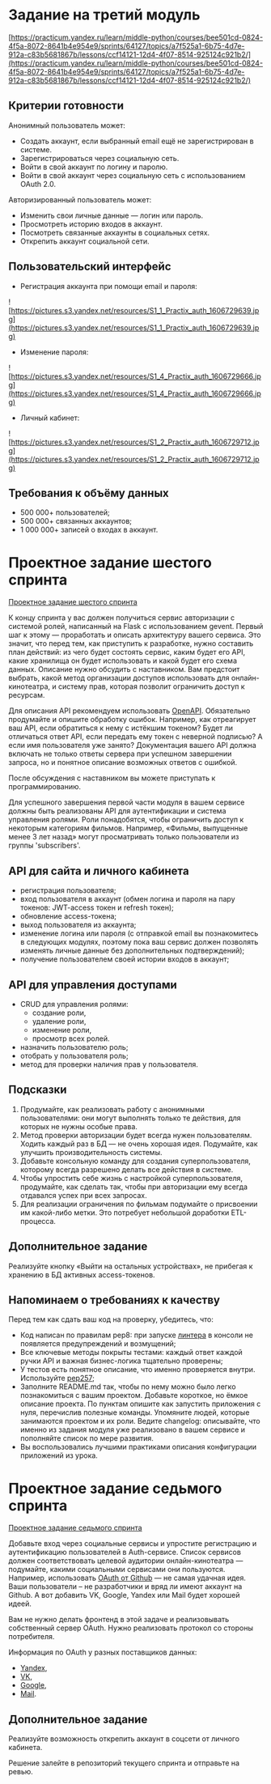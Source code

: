 # Задание на третий модуль

[https://practicum.yandex.ru/learn/middle-python/courses/bee501cd-0824-4f5a-8072-8641b4e954e9/sprints/64127/topics/a7f525a1-6b75-4d7e-912a-c83b5681867b/lessons/ccf14121-12d4-4f07-8514-925124c921b2/](https://practicum.yandex.ru/learn/middle-python/courses/bee501cd-0824-4f5a-8072-8641b4e954e9/sprints/64127/topics/a7f525a1-6b75-4d7e-912a-c83b5681867b/lessons/ccf14121-12d4-4f07-8514-925124c921b2/)

## Критерии готовности

Анонимный пользователь может:

- Создать аккаунт, если выбранный email ещё не зарегистрирован в системе.
- Зарегистрироваться через социальную сеть.
- Войти в свой аккаунт по логину и паролю.
- Войти в свой аккаунт через социальную сеть с использованием OAuth 2.0.

Авторизированный пользователь может:

- Изменить свои личные данные — логин или пароль.
- Просмотреть историю входов в аккаунт.
- Посмотреть связанные аккаунты в социальных сетях.
- Открепить аккаунт социальной сети.

## Пользовательский интерфейс

- Регистрация аккаунта при помощи email и пароля:

![https://pictures.s3.yandex.net/resources/S1_1_Practix_auth_1606729639.jpg](https://pictures.s3.yandex.net/resources/S1_1_Practix_auth_1606729639.jpg)

- Изменение пароля:

![https://pictures.s3.yandex.net/resources/S1_4_Practix_auth_1606729666.jpg](https://pictures.s3.yandex.net/resources/S1_4_Practix_auth_1606729666.jpg)

- Личный кабинет:

![https://pictures.s3.yandex.net/resources/S1_2_Practix_auth_1606729712.jpg](https://pictures.s3.yandex.net/resources/S1_2_Practix_auth_1606729712.jpg)

## Требования к объёму данных

- 500 000+ пользователей;
- 500 000+ связанных аккаунтов;
- 1 000 000+ записей о входах в аккаунт.

# Проектное задание шестого спринта

[Проектное задание шестого спринта](https://practicum.yandex.ru/learn/middle-python/courses/bee501cd-0824-4f5a-8072-8641b4e954e9/sprints/64127/topics/0502debf-9247-45f5-936f-5a838e72095c/lessons/2c8e6cb7-90ed-4edd-b47e-a592c74b9703/)

К концу спринта у вас должен получиться сервис авторизации с системой ролей, написанный на Flask с использованием gevent. Первый шаг к этому — проработать и описать архитектуру вашего сервиса. Это значит, что перед тем, как приступить к разработке, нужно составить план действий: из чего будет состоять сервис, каким будет его API, какие хранилища он будет использовать и какой будет его схема данных. Описание нужно обсудить с наставником. Вам предстоит выбрать, какой метод организации доступов использовать для онлайн-кинотеатра, и систему прав, которая позволит ограничить доступ к ресурсам.

Для описания API рекомендуем использовать [OpenAPI](https://editor.swagger.io/). Обязательно продумайте и опишите обработку ошибок. Например, как отреагирует ваш API, если обратиться к нему с истёкшим токеном? Будет ли отличаться ответ API, если передать ему токен с неверной подписью? А если имя пользователя уже занято? Документация вашего API должна включать не только ответы сервера при успешном завершении запроса, но и понятное описание возможных ответов с ошибкой.

После обсуждения с наставником вы можете приступать к программированию.

Для успешного завершения первой части модуля в вашем сервисе должны быть реализованы API для аутентификации и система управления ролями. Роли понадобятся, чтобы ограничить доступ к некоторым категориям фильмов. Например, «Фильмы, выпущенные менее 3 лет назад» могут просматривать только пользователи из группы 'subscribers'.

## API для сайта и личного кабинета

- регистрация пользователя;
- вход пользователя в аккаунт (обмен логина и пароля на пару токенов: JWT-access токен и refresh токен);
- обновление access-токена;
- выход пользователя из аккаунта;
- изменение логина или пароля (с отправкой email вы познакомитесь в следующих модулях, поэтому пока ваш сервис должен позволять изменять личные данные без дополнительных подтверждений);
- получение пользователем своей истории входов в аккаунт;

## API для управления доступами

- CRUD для управления ролями:
    - создание роли,
    - удаление роли,
    - изменение роли,
    - просмотр всех ролей.
- назначить пользователю роль;
- отобрать у пользователя роль;
- метод для проверки наличия прав у пользователя.

## Подсказки

1. Продумайте, как реализовать работу с анонимными пользователями: они могут выполнять только те действия, для которых не нужны особые права.
2. Метод проверки авторизации будет всегда нужен пользователям. Ходить каждый раз в БД — не очень хорошая идея. Подумайте, как улучшить производительность системы.
3. Добавьте консольную команду для создания суперпользователя, которому всегда разрешено делать все действия в системе.
4. Чтобы упростить себе жизнь с настройкой суперпользователя, продумайте, как сделать так, чтобы при авторизации ему всегда отдавался успех при всех запросах.
5. Для реализации ограничения по фильмам подумайте о присвоении им какой-либо метки. Это потребует небольшой доработки ETL-процесса.

## Дополнительное задание

Реализуйте кнопку «Выйти на остальных устройствах», не прибегая к хранению в БД активных access-токенов.

## Напоминаем о требованиях к качеству

Перед тем как сдать ваш код на проверку, убедитесь, что:

- Код написан по правилам pep8: при запуске [линтера](https://semakin.dev/2020/05/python_linters/) в консоли не появляется предупреждений и возмущений;
- Все ключевые методы покрыты тестами: каждый ответ каждой ручки API и важная бизнес-логика тщательно проверены;
- У тестов есть понятное описание, что именно проверяется внутри. Используйте [pep257](https://www.python.org/dev/peps/pep-0257/);
- Заполните README.md так, чтобы по нему можно было легко познакомиться с вашим проектом. Добавьте короткое, но ёмкое описание проекта. По пунктам опишите как запустить приложения с нуля, перечислив полезные команды. Упомяните людей, которые занимаются проектом и их роли. Ведите changelog: описывайте, что именно из задания модуля уже реализовано в вашем сервисе и пополняйте список по мере развития.
- Вы воспользовались лучшими практиками описания конфигурации приложений из урока.

# Проектное задание седьмого спринта

[Проектное задание седьмого спринта](https://practicum.yandex.ru/learn/middle-python/courses/bee501cd-0824-4f5a-8072-8641b4e954e9/sprints/108729/topics/a5022019-8fe6-438a-9fce-9d0d2acbf902/lessons/5d652865-4bd6-4822-b6e3-35847bf53023/)

Добавьте вход через социальные сервисы и упростите регистрацию и аутентификацию пользователей в Auth-сервисе. Список сервисов должен соответствовать целевой аудитории онлайн-кинотеатра — подумайте, какими социальными сервисами они пользуются. Например, использовать [OAuth от Github](https://docs.github.com/en/free-pro-team@latest/developers/apps/authorizing-oauth-apps) — не самая удачная идея. Ваши пользователи – не разработчики и вряд ли имеют аккаунт на Github. А вот добавить VK, Google, Yandex или Mail будет хорошей идеей.

Вам не нужно делать фронтенд в этой задаче и реализовывать собственный сервер OAuth. Нужно реализовать протокол со стороны потребителя.

Информация по OAuth у разных поставщиков данных:

- [Yandex](https://yandex.ru/dev/oauth/?turbo=true),
- [VK](https://vk.com/dev/access_token),
- [Google](https://developers.google.com/identity/protocols/oauth2),
- [Mail](https://api.mail.ru/docs/guides/oauth/).

## Дополнительное задание

Реализуйте возможность открепить аккаунт в соцсети от личного кабинета.

Решение залейте в репозиторий текущего спринта и отправьте на ревью.
